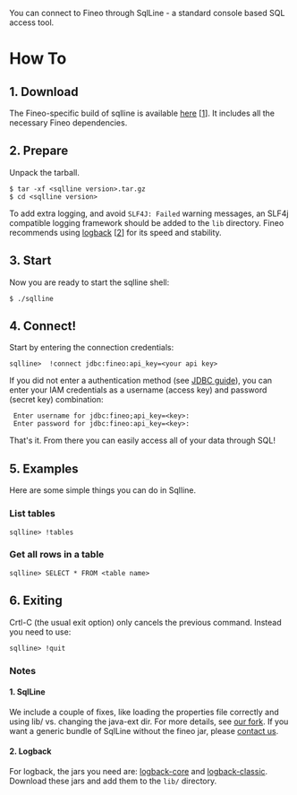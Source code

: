 You can connect to Fineo through SqlLine - a standard console based SQL access tool.

# How To

## 1. Download

The Fineo-specific build of sqlline is available [here] [[1](#1-sqlline)]. It includes all the necessary Fineo dependencies.

## 2. Prepare

Unpack the tarball.

```
$ tar -xf <sqlline version>.tar.gz
$ cd <sqlline version>
```

To add extra logging, and avoid `SLF4J: Failed` warning messages, an SLF4j compatible logging framework should be added to the `lib` directory. Fineo recommends using [logback](http://logback.qos.ch/) [[2](#2-logback)] for its speed and stability.
 
## 3. Start
 
Now you are ready to start the sqlline shell:

```
$ ./sqlline
```

## 4. Connect!

Start by entering the connection credentials:
```
sqlline>  !connect jdbc:fineo:api_key=<your api key>
```

If you did not enter a authentication method (see [JDBC guide](/jdbc/intro)), you can enter your IAM
 credentials as a username (access key) and password (secret key) combination:

```
 Enter username for jdbc:fineo;api_key=<key>:
 Enter password for jdbc:fineo:api_key=<key>:
```

That's it. From there you can easily access all of your data through SQL!

## 5. Examples

Here are some simple things you can do in Sqlline.

### List tables

```
sqlline> !tables
```

### Get all rows in a table

```
sqlline> SELECT * FROM <table name>
```

## 6. Exiting

Crtl-C (the usual exit option) only cancels the previous command. Instead you need to use:

```
sqlline> !quit
```

### Notes

#### 1. SqlLine
We include a couple of fixes, like loading the properties file correctly and using lib/ vs. changing the java-ext dir. For more details, see [our fork](https://github.com/fineoio/sqlline). If you want a generic bundle of SqlLine without the fineo jar, please [contact us].

#### 2. Logback
For logback, the jars you need are: [logback-core] and [logback-classic]. Download these jars and add them to the `lib/` directory. 

[here]: http://maven.fineo.io/release/sqlline/sqlline/1.1.10-fineo-1.3/sqlline-1.1.10-fineo-1.3.tar.gz
[logback-core]: http://central.maven.org/maven2/ch/qos/logback/logback-core/1.1.7/logback-core-1.1.7.jar
[logback-classic]: http://central.maven.org/maven2/ch/qos/logback/logback-classic/1.1.7/logback-classic-1.1.7.jar
[contact us]: mailto:help@fineo.io?subject=SqlLine
